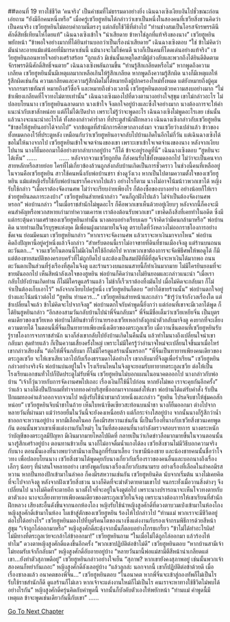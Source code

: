 ##ตอนที่ 19 ทางใช้ชีวิต
‘คนจริง’ เป็นคำชมที่ไม่ธรรมดาอย่างยิ่ง
เฉินฉางเซิงเงียบงันไปชั่วขณะก่อนเอ่ยถาม “ยังมีอีกคนหนึ่งหรือ”
เมื่อครู่เซวียฮูหยินได้กล่าวว่าเขาเป็นหนึ่งในสองคนที่เซวียสิ่งชวนคิดว่าเป็นคนจริง
เซวียฮูหยินไม่ตอบคำถามนี้ตรงๆ แต่กลับใช้วิธีที่ต่างไป “ท่านช่างสมเป็นโอรสจักรพรรดินีศักดิ์สิทธิ์เทียนไห่โดยแท้”
เฉินฉางเซิงเข้าใจ “น่าเสียดาย ข้าหาใช่ลูกที่แท้จริงของนาง”
เซวียฮูหยินพยักหน้า “ข้าพอใจอย่างมากที่ได้ยินท่านบอกว่าเป็นเรื่องน่าเสียดาย”
เฉินฉางเซิงตอบ “ใช่ ข้าไม่คิดว่ามันน่าละอายแม้แต่น้อยที่มีมารดาเช่นนี้ แม้นางจะไม่ใช่คนดี นางก็เป็นคนที่โดดเด่นอย่างแท้จริง”
เซวียฮูหยินถอนหายใจอย่างเศร้าสร้อย “ถูกแล้ว มิเช่นนั้นเหตุใดสามีผู้ล่วงลับและพวกถึงได้ยินดีติดตามจักรพรรดินีศักดิ์สิทธิ์จนตาย”
เฉินฉางเซิงพลันถามขึ้น “ท่านรู้สึกเกลียดหรือไม่”
หากพูดถึงความเกลียด เซวียฮูหยินนั้นมีเหตุผลมากเหลือเกินให้รู้สึกเกลียด หากพูดถึงความรู้สึกผิด นางก็มีเหตุผลให้รู้สึกผิดเช่นกัน
ความเกลียดและความรู้สึกผิดไม่ได้หมายถึงผู้ปกครองใหม่ทั้งหมด แต่ยังหมายถึงผู้คุมจากกรมราชทัณฑ์ หมายถึงสวีซื่อจี และหมายถึงช่วงเวลานี้
เซวียฮูหยินตอบด้วยความสงบอย่างมาก “ไม่ ข้าเพียงเกลียดที่โจวทงไม่ตายเท่านั้น”
เฉินฉางเซิงมองไปที่ดวงตานางอย่างใจสุขุม เขาไม่กล่าวอะไร ไม่ปลอบโยนนาง
เซวียฮูหยินฉลาดมาก นางเข้าใจ จึงตกใจอยู่บ้างและซึ้งใจอย่างมาก นางต้องการจะให้คำแนะนำกับเขาสักหน่อย แต่ก็ไม่ได้เปิดปาก เพราะไม่รู้ว่าจะพูดอะไร
เฉินฉางเซิงไม่พูดอะไรเลย เช่นนั้นแล้วนางจะแนะนำอะไรได้
ทั้งสองกล่าวคำร่ำลา ที่ประตูสำนักฝึกหลวง เฉินฉางเซิงกล่าวกับเซวียฮูหยิน “ข้าขอให้ฮูหยินอย่าได้จากไป”
จากข้อมูลที่สำนักการศึกษากลางส่งมา จวนเซวียว่างเปล่าแล้ว ข้าวของทั้งหมดกองไว้ที่ประตูหลัง เหมือนกับว่าเซวียฮูหยินอาจกลับไปบ้านเกิดในอีกไม่กี่วัน
แต่เฉินฉางเซิงได้ขอไม่ให้นางจากไป
เซวียฮูหยินเข้าใจเจตจำนงของเขา เพราะเขาเข้าใจเจตจำนงของนาง
หลังจากเงียบไปนาน นางก็ยิ้มออกมาได้อย่างยากลำบากอยู่บ้าง “ก็ได้ ข้าจะอยู่รอดูที่นี่”
เฉินฉางเซิงตอบ “ฮูหยินจะได้เห็น”
……
            ……
หลังจากจวนเซวียถูกยึด ก็ส่งคนรับใช้ทั้งหมดออกไป ไม่ว่าจะเป็นคนจากสายหลักหรือสายย่อย ใครที่ไม่เกี่ยวข้องล้วนถูกส่งกลับบ้านเกิดเป็นการชั่วคราว ในช่วงนี้คนที่เหลืออยู่ในจวนคือเซวียฮูหยิน สาวใช้คนหนึ่งกับพ่อบ้านชรา ช่างดูวังเวง หากเป็นไปตามความตั้งใจของเซวียฮูหยิน แม้แต่หญิงรับใช้กับพ่อบ้านชราก็คงจากไปแล้ว อย่างไรก็ตาม นางไม่อาจโน้มน้าวพวกเขาได้
หญิงรับใช้กล่าว “เมื่อเราต้องจัดงานศพ ไม่ว่าจะเรียบง่ายเพียงไร ก็ต้องซื้อของบางอย่าง อย่างน้อยก็ให้เราช่วยฮูหยินลดภาระลงบ้าง”
เซวียฮูหยินส่ายหน้ากล่าว “คนก็ถูกฝังไปแล้ว ไม่จำเป็นต้องจัดงานศพหรอก”
พ่อบ้านกล่าว “ในเมื่อราชสำนักไม่พูดอะไร ก็คือพวกเขาเห็นด้วยอยู่เงียบๆ หลังจากนี้ก็คงจะมีคนสำคัญหรือพวกสหายเก่ามาทำความเคารพ เราต้องต้อนรับพวกเขา”
เขาคิดถึงสิ่งที่เคยทำในอดีต ซึ่งมีแต่กระตุ้นความเศร้าของเซวียฮูหยินเท่านั้น นางตอบอย่างเรียบเฉย “เจ้าคิดว่ามีคนกล้ามาหรือ”
พ่อบ้านคิด นายท่านเป็นวีรบุรุษแห่งยุค มีเพื่อนฝูงมากมายในจิงตู ตราบใดที่วังหลวงไม่ออกราชโองการอย่างชัดเจน ย่อมมีคนมา
เซวียฮูหยินกล่าว “หากเราจะจัดงานศพ แล้วเราจะหาเงินมาจากไหน”
พ่อบ้านคิดถึงปัญหานี้อยู่ครู่หนึ่งแล้วจึงกล่าว “สำหรับตอนนี้เราไม่อาจขายที่ดินที่ชานเมืองจิงตู แต่ร้านบนถนนตะวันตก...”
จวนเซวียในตอนนี้ไม่มีเงินให้ใช้อีกต่อไป หากพวกเขาต้องการจะจัดพิธีศพให้พอดูได้ ก็มีแต่ต้องขายสมบัติของครอบครัวที่ไม่ถูกยึดไป และต้องเป็นสมบัติที่ดีที่สุดจึงจะหาเงินได้มากพอ
ถนนตะวันตกเป็นส่วนที่รุ่งเรืองที่สุดในจิงตู และร้านรวงบนถนนสายนี้ก็ทำเงินมากมาย ไม่มีใครยินยอมที่จะขายมันออกไป
เห็นสีหน้าลังเลใจของฮูหยิน พ่อบ้านก็คิดว่านางไม่ยินยอมและกล่าวแนะนำ “เมื่อเรากลับไปยังบ้านเกิดท่าน ก็ไม่มีใครดูแลร้านแล้ว ไม่ช้าก็เร็วเราต้องทิ้งมันไป เมื่อไม่คิดจะกลับมา ก็ไม่จำเป็นต้องเก็บเอาไว้”
หลังจากเงียบไปครู่หนึ่ง เซวียฮูหยินก็ตอบ “อย่าได้ขายร้านนั้น”
พ่อบ้านตกใจอยู่บ้างและโน้มน้าวต่อไป “ฮูหยิน ท่านควร...”
เซวียฮูหยินส่ายหน้าและกล่าว “ข้ารู้ว่าเจ้ากังวลเรื่องใด แต่ข้าเปลี่ยนใจแล้ว ข้าไม่คิดจะไปจากจิงตู”
พ่อบ้านตกใจกับคำพูดนี้ยิ่งกว่า แต่ก่อนที่เขาจะมีเวลาได้พูด ก็ได้ยินฮูหยินกล่าว “อีกสองสามวันกลับบ้านไปนำพี่จิ่นกลับมา”
พี่จิ่นมีชื่อเต็มว่าเซวียเหยียจิ่น เป็นบุตรคนเดียวของเซวียเหอ พ่อบ้านได้ยินข่าวที่ว่านายรองเซวียเหอกำลังถูกนำตัวกลับมาจิงตู คงยากที่จะเลี่ยงความตายได้ ในตอนนี้พี่จิ่นเป็นทายาทเพียงหนึ่งเดียวของตระกูลเซวีย เมื่อวานซืนตอนที่เซวียฮูหยินรับรู้ราชโองการจากราชสำนัก นางก็ส่งเขากลับไปยังบ้านเกิดในคืนนั้น แล้วทำไมนางถึงเปลี่ยนใจนำเขากลับมา สุดท้ายแล้ว ก็เป็นความเสี่ยงครั้งใหญ่ เพราะไม่มีใครรู้ว่าอำนาจใหม่จะเปลี่ยนใจขึ้นมาเมื่อไหร่
เขากล่าวเสียงสั่น “ต่อให้พี่จิ่นกลับมา ก็ไม่มีใครดูแลร้านนั้นหรอก”
“พี่จิ่นเป็นทายาทเพียงคนเดียวของตระกูลเซวีย จะให้เขาเสียเวลาไปกับเรื่องธรรมดาได้อย่างไร เขากลับมาที่จิงตูเพื่อร่ำเรียน” เซวียฮูหยินกล่าวอย่างจริงจัง
พ่อบ้านบ่นอยู่ในใจ โรงเรียนไหนในจิงตูจะยอมรับทายาทตระกูลเซวีย ต่อให้เป็นโรงเรียนเอกชนทั่วไปก็ปิดประตูไม่รับพี่จิ่น
เซวียฮูหยินไม่บอกแผนในอนาคตออกไป นางกล่าวกับพ่อบ้าน “เจ้าก็วุ่นวายกับการจัดงานศพไปเถอะ เรื่องเงินก็ใช้นี่ไปก่อน หากยังไม่พอ เราจะคุยกันอีกครั้ง”
ว่าแล้ว นางก็ดึงปิ่นปักผมที่ทำจากทองคำบริสุทธิ์ออกมาจากผมส่งให้เขา
พ่อบ้านได้แต่รับคำสั่ง รับปิ่นปักผมทองคำแล้วออกจากจวนไป
หญิงรับใช้นำชามาถ้วยหนึ่งและกล่าว “ฮูหยิน โปรดจิบชาให้ชุ่มคอสักหน่อย”
เซวียฮูหยินจิบน้ำชาในถ้วย เห็นใบหน้าซีดเซียวสะท้อนบนน้ำชา นางก็ยิ้มออกมา
ต่างไปจากหลายวันที่ผ่านมา แม้ว่ารอยยิ้มในวันนี้จะยังคงเหนื่อยล้า แต่ก็กระจ่างใสอยู่บ้าง
จากนั้นนางก็รู้สึกว่าน้ำชาออกจะหวานอยู่บ้าง
หากมีเลือดในคอ ก็คงมีรสหวานเช่นกัน
นี่เป็นเรื่องที่นางกับเซวียสิ่งชวนเคยพูดกัน
ตอนนั้นพวกเขาเพิ่งแต่งงานกันใหม่ๆ ในวันที่สองตอนที่นางกำลังตรวจสอบรายการ นางตระหนักว่าบัญชีของตระกูลมีปัญหา มีเงินมากมายไหลไปผิดที่
กลายเป็นว่าเกิดข่าวลือมากมายขึ้นในจวนตอนนั้น
นางรู้สึกเศร้าอยู่บ้าง ตอนทานข้าวเย็น นางก็ไม่อาจดื่มน้ำแกงได้ลง
เซวียสิ่งชวนไม่มีวิธีบอกความจริงกับนาง ตอนนั้นเองที่นางพบว่าสามีนางเป็นลูกที่รับมาเลี้ยง ว่าเขามีน้องชาย และน้องชายคนนั้นชื่อว่าโจวทง
เพื่อปลอบโยนนาง เซวียสิ่งชวนได้พูดคุยกับนางเกี่ยวกับเรื่องราวของคนอื่นและบอกนางถึงเรื่องเล็กๆ น้อยๆ ที่น่าสนใจหลายอย่าง เขายังพูดกับนางเรื่องเกี่ยวกับสนามรบ อย่างเรื่องที่เลือดในลำคอมีรสหวาน
หากปิ่นทองปักเข้ามาในลำคอ ก็คงมีรสหวานเช่นกัน
เซวียฮูหยินคิด
นับจากเริ่มต้น นางไม่เคยคิดที่จะไปจากจิงตู
หลังจากฝังเซวียสิ่งชวน นางก็คิดที่จะฆ่าตัวตายตามเขาไป
จนกระทั่งเมื่อวานสิ่งต่างๆ จึงเปลี่ยนไป
นางไม่คิดที่จะตายอีก
นางตั้งใจที่จะอยู่ในจิงตูต่อไป เพราะนางปรารถนาจะเห็นโจวทงตายกับตาตัวเอง
นางจะเลี้ยงทายาทเพียงคนเดียวของตระกูลเซวียในจิงตู เพราะนางต้องการให้เขาเรียนที่สำนักฝึกหลวง
เสียงสะอื้นดังขึ้นจากนอกห้องโถง
หญิงรับใช้นำหญิงสูงศักดิ์ที่ดวงตาบวมเป่งเข้ามาในห้องโถง
หญิงสูงศักดิ์เข้ามาในห้อง โผเข้าสู่ตักของเซวียฮูหยิน ร้องไห้ไปกล่าวไป “ท่านแม่ พวกเราจะมีชีวิตอยู่ต่อไปได้อย่างไร”
เซวียฮูหยินมองไปที่บุตรีคนโตของนางซึ่งแต่งงานกับรองเจ้ากรมพิธีการด้วยสีหน้าสุขุม “เจ้าถูกไล่ออกมาหรือ”
หญิงสูงศักดิ์สะดุ้งจากนั้นก็ตอบอย่างโกรธเกรี้ยว “ข้าไม่ได้ทำอะไรผิด! ไม่มีทางที่ตระกูลเว่ยจะกล้าไล่ข้าออกมา!”
เซวียฮูหยินถาม “ในเมื่อไม่ได้ถูกไล่ออกมา แล้วร้องไห้ทำไม”
ดวงตาหญิงสูงศักดิ์แดงขึ้นอีกครั้ง “พวกเขาปฏิบัติต่อข้าไม่ดี”
เซวียฮูหยินตอบ “หากบ้านสามีเจ้าไม่ยอมรับเจ้าก็กลับมา”
หญิงสูงศักดิ์อับอายอยู่บ้าง “หลายวันมานี้พ่อแม่สามีตีสีหน้าน่าเกลียดแต่เขา...ยังทำตัวสุภาพดีอยู่”
เซวียฮูหยินกล่าวอย่างใจเย็น “สุภาพ? หากเขายังคงสุภาพอยู่ เช่นนั้นพวกเจ้าสองคนก็หย่ากันเถอะ”
หญิงสูงศักดิ์ลังเลอยู่บ้าง “แล้วลูกล่ะ นอกจากนี้ เขาก็ปฏิบัติต่อข้าด้วยดี เมื่อเรื่องซาลงแล้ว อนาคตของพี่จิ่น...”
เซวียฮูหยินตอบ “ในอนาคต หากพี่จิ่นจะเข้าสู่กองทัพก็ไม่เป็นไร รับใช้ราชสำนักก็ดี ดูแลร้านก็ไม่เลว หากเจ้าจะแต่งงานใหม่ก็ไม่เป็นไร คนเราจะหาทางใช้ชีวิตไม่พบได้อย่างไรกัน”
หญิงสูงศักดิ์ครุ่นคิดกับคำพูดนี้ จากนั้นก็บังคับตัวเองให้พยักหน้า “ท่านแม่ คำพูดนี้มีเหตุผล ข้าจะพูดเช่นเดียวกันนี้กับเขา”
……


[Go To Next Chapter]( ./692.md)